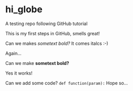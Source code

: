 # hi_globe
A testing repo following GitHub tutorial

This is my first steps in GitHub, smells great!

Can we makes *sometext bold?*
It comes italcs :-)

Again...

Can we make **sometext bold?**

Yes it works!

Can we add some code? `def function(param):`
Hope so...
